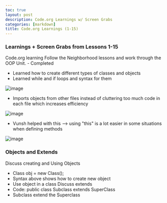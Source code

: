 ```yaml
---
toc: true
layout: post
description: Code.org Learnings w/ Screen Grabs
categories: [markdown]
title: Code.org Learnings (1-15)
---
```


### Learnings + Screen Grabs from Lessons 1-15 ###

Code.org learning Follow the Neighborhood lessons and work through the OOP Unit. - Completed

- Learned how to create different types of classes and objects
- Learned while and if loops and syntax for them

![image](https://user-images.githubusercontent.com/45216129/188683061-2a3ecb46-b414-4911-ad7e-69fc67c66091.png)

- Imports objects from other files instead of cluttering too much code in each file which increases efficiency

![image](https://user-images.githubusercontent.com/45216129/188682921-c4f0f1e0-b3c4-48d3-b06e-2ef464438968.png)

- Vunsh helped with this --> using "this" is a lot easier in some situations when defining methods

![image](https://user-images.githubusercontent.com/45216129/188682886-71f289b6-6ec4-4536-932b-2c895796c2aa.png)

### Objects and Extends ###

Discuss creating and Using Objects
- Class obj = new Class();
- Syntax above shows how to create new object
- Use object in a class
Discuss extends
- Code: public class Subclass extends SuperClass
- Subclass extend the Superclass
